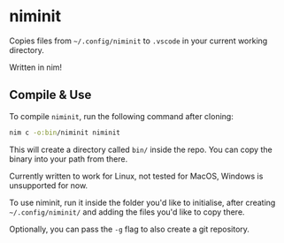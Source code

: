 # niminit
Copies files from ``~/.config/niminit`` to ``.vscode`` in your current working directory.

Written in nim!

## Compile & Use
To compile ``niminit``, run the following command after cloning:

```bash
nim c -o:bin/niminit niminit
```

This will create a directory called ``bin/`` inside the repo. You can copy the binary into your path from there.

Currently written to work for Linux, not tested for MacOS, Windows is unsupported for now.

To use niminit, run it inside the folder you'd like to initialise, after creating ``~/.config/niminit/`` and adding the files you'd like to copy there.

Optionally, you can pass the ``-g`` flag to also create a git repository.
